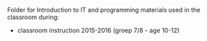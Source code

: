 Folder for Introduction to IT and programming materials used in the classroom during:
- classroom instruction 2015-2016 (groep 7/8 - age 10-12)
